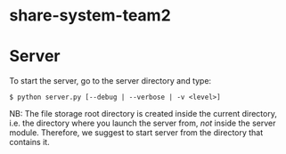 share-system-team2
==================

# Server

To start the server, go to the server directory and type:

    $ python server.py [--debug | --verbose | -v <level>]
    
NB: The file storage root directory is created inside the current directory,
i.e. the directory where you launch the server from, *not* inside the server module.
Therefore, we suggest to start server from the directory that contains it.

